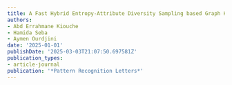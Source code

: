 ```yaml
---
title: A Fast Hybrid Entropy-Attribute Diversity Sampling based Graph Kernel
authors:
- Abd Errahmane Kiouche
- Hamida Seba
- Aymen Ourdjini
date: '2025-01-01'
publishDate: '2025-03-03T21:07:50.697581Z'
publication_types:
- article-journal
publication: '*Pattern Recognition Letters*'
---
```

